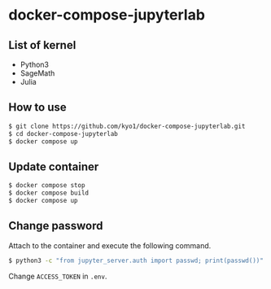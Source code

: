 # docker-compose-jupyterlab


## List of kernel

- Python3
- SageMath
- Julia


## How to use

```sh
$ git clone https://github.com/kyo1/docker-compose-jupyterlab.git
$ cd docker-compose-jupyterlab
$ docker compose up
```


## Update container

```sh
$ docker compose stop
$ docker compose build
$ docker compose up
```


## Change password

Attach to the container and execute the following command.

```sh
$ python3 -c "from jupyter_server.auth import passwd; print(passwd())"
```

Change `ACCESS_TOKEN` in `.env`.

